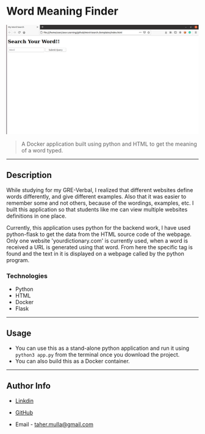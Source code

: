 # Word Meaning Finder

![Image](pic.png)

>A Docker application built using python and HTML to get the meaning of a word typed.

---

## Description 

While studying for my GRE-Verbal, I realized that different websites define words differently, and give different examples. Also that it was easier to remember some and not others, because of the wordings, examples, etc. I built this application so that students like me can view multiple websites definitions in one place. 

Currently, this application uses python for the backend work, I have used python-flask to get the data from the HTML source code of the webpage. Only one website 'yourdictionary.com' is currently used, when a word is received a URL is generated using that word. From here the specific tag is found and the text in it is displayed on a webpage called by the python program. 

### Technologies 

- Python
- HTML
- Docker
- Flask

---

## Usage 

- You can use this as a stand-alone python application and run it using ```python3 app.py``` from the terminal once you download the project.
- You can also build this as a Docker container. 

---

## Author Info

 - [Linkdin](www.linkedin.com/in/taher-mulla) 

 - [GitHub](https://github.com/taher-mulla)

 - Email - taher.mulla@gmail.com

